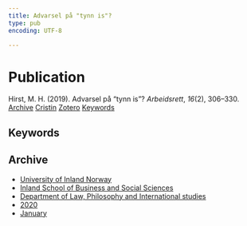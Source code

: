 ```yaml
---
title: Advarsel på "tynn is"?
type: pub
encoding: UTF-8

---
```

<h1>Publication</h1>
<article id="csl-bib-container-8ZCS9Q8N" class="csl-bib-container">
  <div class="csl-bib-body"> <div class="csl-entry">Hirst, M. H. (2019). Advarsel på “tynn is”? <i>Arbeidsrett</i>, <i>16</i>(2), 306–330.</div> </div>
  <div class="csl-bib-buttons">
    <a href="#taxonomy-article-8ZCS9Q8N" alt="archive" class="csl-bib-button">Archive</a>
    <a href="https://app.cristin.no/results/show.jsf?id=1773343" alt="Cristin" class="csl-bib-button">Cristin</a>
    <a href="http://zotero.org/groups/5881554/items/8ZCS9Q8N" alt="Zotero" class="csl-bib-button">Zotero</a>
    <a href="#keywords-article-8ZCS9Q8N" alt="keywords" class="csl-bib-button">Keywords</a>
  </div>
  <div id="csl-bib-meta-container-8ZCS9Q8N"></div>
</article>
<div id="csl-bib-meta-8ZCS9Q8N" class="csl-bib-meta">
  <article id="keywords-article-8ZCS9Q8N" class="keywords-article">
    <h1>Keywords</h1>
    
  </article>
  <article id="taxonomy-article-8ZCS9Q8N" class="taxonomy-article">
    <h1>Archive</h1>
    <ul>
      <li><a href="{{< params subfolder >}}en/archive/?key=3DCRN523">University of Inland Norway</a></li>
      <li><a href="{{< params subfolder >}}en/archive/?key=DU8Q9LN9">Inland School of Business and Social Sciences</a></li>
      <li><a href="{{< params subfolder >}}en/archive/?key=ITYAG68H">Department of Law, Philosophy and International studies</a></li>
      <li><a href="{{< params subfolder >}}en/archive/?key=JASBEF8B">2020</a></li>
      <li><a href="{{< params subfolder >}}en/archive/?key=H9I38EXW">January</a></li>
    </ul>
  </article>
</div>
